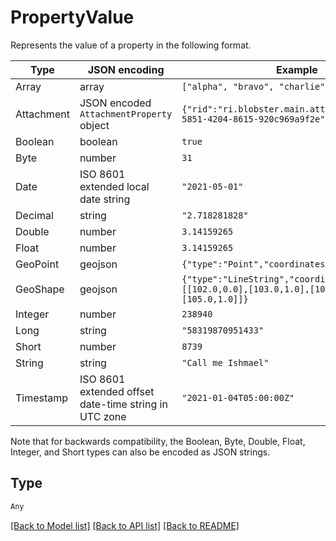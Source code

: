 # PropertyValue

Represents the value of a property in the following format.

| Type       | JSON encoding                                         | Example                                                                                            |
|----------- |-------------------------------------------------------|----------------------------------------------------------------------------------------------------|
| Array      | array                                                 | `["alpha", "bravo", "charlie"]`                                                                    |
| Attachment | JSON encoded `AttachmentProperty` object              | `{"rid":"ri.blobster.main.attachment.2f944bae-5851-4204-8615-920c969a9f2e"}`                       |
| Boolean    | boolean                                               | `true`                                                                                             |
| Byte       | number                                                | `31`                                                                                               |
| Date       | ISO 8601 extended local date string                   | `"2021-05-01"`                                                                                     |
| Decimal    | string                                                | `"2.718281828"`                                                                                    |
| Double     | number                                                | `3.14159265`                                                                                       |
| Float      | number                                                | `3.14159265`                                                                                       |
| GeoPoint   | geojson                                               | `{"type":"Point","coordinates":[102.0,0.5]}`                                                       |
| GeoShape   | geojson                                               | `{"type":"LineString","coordinates":[[102.0,0.0],[103.0,1.0],[104.0,0.0],[105.0,1.0]]}`            |
| Integer    | number                                                | `238940`                                                                                           |
| Long       | string                                                | `"58319870951433"`                                                                                 |
| Short      | number                                                | `8739`                                                                                             |
| String     | string                                                | `"Call me Ishmael"`                                                                                |
| Timestamp  | ISO 8601 extended offset date-time string in UTC zone | `"2021-01-04T05:00:00Z"`                                                                           |

Note that for backwards compatibility, the Boolean, Byte, Double, Float, Integer, and Short types can also be encoded as JSON strings.


## Type
```python
Any
```


[[Back to Model list]](../../README.md#models-v2-link) [[Back to API list]](../../README.md#documentation-for-api-endpoints) [[Back to README]](../../README.md)
